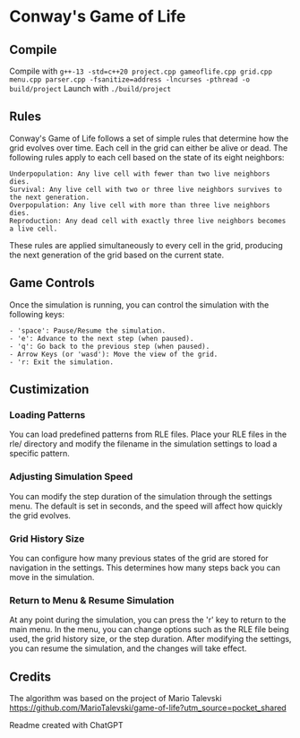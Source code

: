 # Conway's Game of Life

## Compile
Compile with `g++-13 -std=c++20 project.cpp gameoflife.cpp grid.cpp menu.cpp parser.cpp -fsanitize=address -lncurses -pthread -o build/project`
Launch with `./build/project`

## Rules
Conway's Game of Life follows a set of simple rules that determine how the grid evolves over time. Each cell in the grid can either be alive or dead. The following rules apply to each cell based on the state of its eight neighbors:

    Underpopulation: Any live cell with fewer than two live neighbors dies.
    Survival: Any live cell with two or three live neighbors survives to the next generation.
    Overpopulation: Any live cell with more than three live neighbors dies.
    Reproduction: Any dead cell with exactly three live neighbors becomes a live cell.

These rules are applied simultaneously to every cell in the grid, producing the next generation of the grid based on the current state.


## Game Controls
Once the simulation is running, you can control the simulation with the following keys:

    - 'space': Pause/Resume the simulation.
    - 'e': Advance to the next step (when paused).
    - 'q': Go back to the previous step (when paused).
    - Arrow Keys (or 'wasd'): Move the view of the grid.
    - 'r: Exit the simulation.

## Custimization

### Loading Patterns

You can load predefined patterns from RLE files. Place your RLE files in the rle/ directory and modify the filename in the simulation settings to load a specific pattern.

### Adjusting Simulation Speed

You can modify the step duration of the simulation through the settings menu. The default is set in seconds, and the speed will affect how quickly the grid evolves.

### Grid History Size

You can configure how many previous states of the grid are stored for navigation in the settings. This determines how many steps back you can move in the simulation.

### Return to Menu & Resume Simulation

At any point during the simulation, you can press the 'r' key to return to the main menu. In the menu, you can change options such as the RLE file being used, the grid history size, or the step duration. After modifying the settings, you can resume the simulation, and the changes will take effect.

## Credits
The algorithm was based on the project of Mario Talevski
https://github.com/MarioTalevski/game-of-life?utm_source=pocket_shared

Readme created with ChatGPT